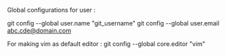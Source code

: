Global configurations for user : 

git config --global user.name "git_username"
git config --global user.email abc.cde@domain.com


For making vim as default editor : git config --global core.editor "vim"

